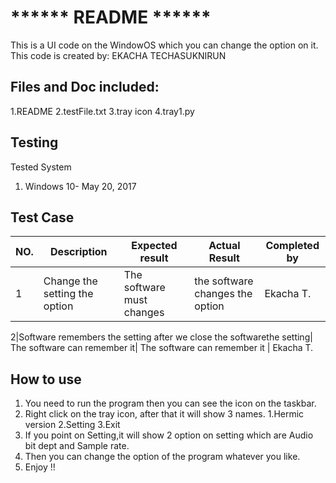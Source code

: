 # ****** README ******
This is a UI code on the WindowOS which you can change the option on it.
This code is created by: EKACHA TECHASUKNIRUN

## Files and Doc included:
1.README
2.testFile.txt
3.tray icon
4.tray1.py

## Testing
Tested System
1. Windows 10- May 20, 2017

## Test Case
NO.|Description| Expected result | Actual Result | Completed by
---|-----------|-----------------|---------------|-------------
1|Change the setting the option| The software must changes | the software changes the option| Ekacha T.

2|Software remembers the setting after we close the softwarethe setting| The software can remember it| The software can remember it   | Ekacha T.

## How to use
1. You need to run the program then you can see the icon on the taskbar.
2. Right click on the tray icon, after that it will show 3 names. 1.Hermic version 2.Setting 3.Exit
3. If you point on Setting,it will show 2 option on setting which are Audio bit dept and Sample rate.
3. Then you can change the option of the program whatever you like.
4. Enjoy !!

